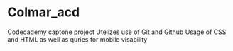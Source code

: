 # Colmar_acd
Codecademy captone project
Utelizes use of Git and Github
Usage of CSS and HTML as well as quries for mobile visability
